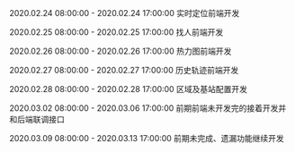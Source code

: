 2020.02.24 08:00:00 - 2020.02.24 17:00:00
实时定位前端开发

2020.02.25 08:00:00 - 2020.02.25 17:00:00
找人前端开发

2020.02.26 08:00:00 - 2020.02.26 17:00:00
热力图前端开发

2020.02.27 08:00:00 - 2020.02.27 17:00:00
历史轨迹前端开发

2020.02.28 08:00:00 - 2020.02.28 17:00:00
区域及基站配置开发

2020.03.02 08:00:00 - 2020.03.06 17:00:00
前期前端未开发完的接着开发并和后端联调接口

2020.03.09 08:00:00 - 2020.03.13 17:00:00
前期未完成、遗漏功能继续开发
